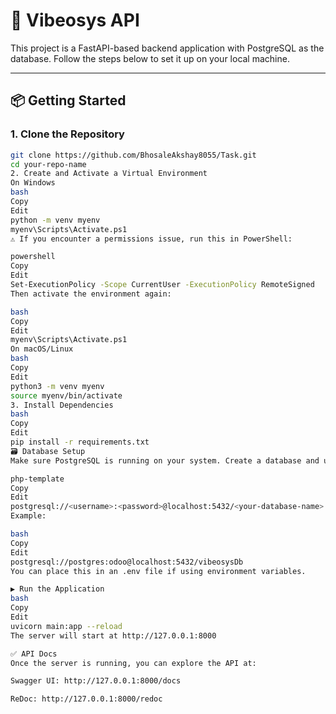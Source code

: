 # 🚀 Vibeosys API

This project is a FastAPI-based backend application with PostgreSQL as the database. Follow the steps below to set it up on your local machine.

---

## 📦 Getting Started

### 1. Clone the Repository
```bash
git clone https://github.com/BhosaleAkshay8055/Task.git
cd your-repo-name
2. Create and Activate a Virtual Environment
On Windows
bash
Copy
Edit
python -m venv myenv
myenv\Scripts\Activate.ps1
⚠️ If you encounter a permissions issue, run this in PowerShell:

powershell
Copy
Edit
Set-ExecutionPolicy -Scope CurrentUser -ExecutionPolicy RemoteSigned
Then activate the environment again:

bash
Copy
Edit
myenv\Scripts\Activate.ps1
On macOS/Linux
bash
Copy
Edit
python3 -m venv myenv
source myenv/bin/activate
3. Install Dependencies
bash
Copy
Edit
pip install -r requirements.txt
🗃️ Database Setup
Make sure PostgreSQL is running on your system. Create a database and use the following format to set your DATABASE_URL:

php-template
Copy
Edit
postgresql://<username>:<password>@localhost:5432/<your-database-name>
Example:

bash
Copy
Edit
postgresql://postgres:odoo@localhost:5432/vibeosysDb
You can place this in an .env file if using environment variables.

▶️ Run the Application
bash
Copy
Edit
uvicorn main:app --reload
The server will start at http://127.0.0.1:8000

✅ API Docs
Once the server is running, you can explore the API at:

Swagger UI: http://127.0.0.1:8000/docs

ReDoc: http://127.0.0.1:8000/redoc
